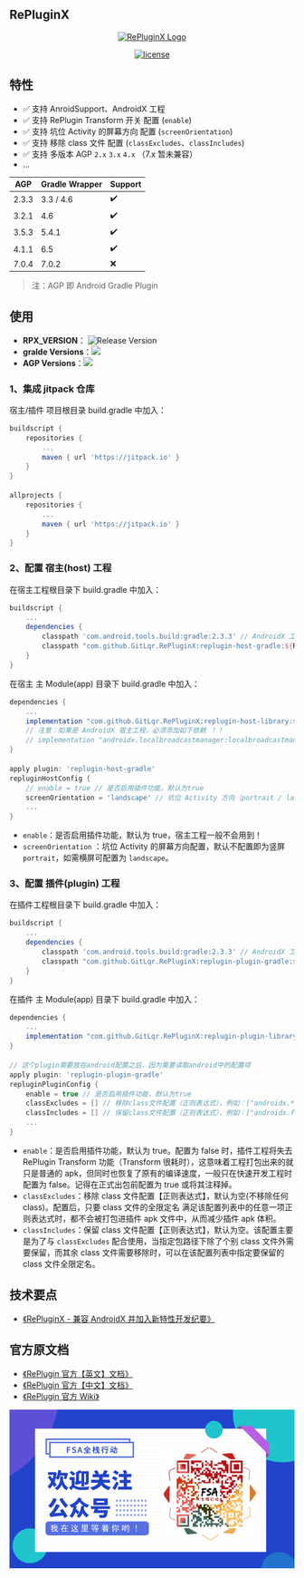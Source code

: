 ## RePluginX

<p align="center">
  <a href="https://github.com/Qihoo360/RePlugin/wiki">
    <img alt="RePluginX Logo" src="https://cdn.jsdelivr.net/gh/FullStackAction/PicBed@resource20210320170901/image/202112101539434.png" width="400"/>
  </a>
</p>

<p align="center">
  <a href="https://github.com/Qihoo360/RePlugin/blob/master/LICENSE">
    <img src="http://img.shields.io/badge/license-Apache2.0-brightgreen.svg?style=flat" alt="license" />
  </a>
</p>

## 特性

- ✅ 支持 AnroidSupport、AndroidX 工程
- ✅ 支持 RePlugin Transform 开关 配置 (`enable`)
- ✅ 支持 坑位 Activity 的屏幕方向 配置 (`screenOrientation`)
- ✅ 支持 移除 class 文件 配置 (`classExcludes`、`classIncludes`)
- ✅ 支持 多版本 AGP `2.x` `3.x` `4.x` （7.x 暂未兼容）
- ...

| AGP   | Gradle Wrapper | Support |
| ----- | -------------- | ------- |
| 2.3.3 | 3.3 / 4.6      | ✔️      |
| 3.2.1 | 4.6            | ✔️      |
| 3.5.3 | 5.4.1          | ✔️      |
| 4.1.1 | 6.5            | ✔️      |
| 7.0.4 | 7.0.2          | ❌      |

> 注：AGP 即 Android Gradle Plugin

## 使用

- **RPX_VERSION**： ![Release Version](https://img.shields.io/github/v/release/GitLqr/RePluginX.svg)
- **gralde Versions**：![](https://img.shields.io/badge/gradle-4.6-green)
- **AGP Versions**：![](https://img.shields.io/badge/android.tools-3.2.1-green)

### 1、集成 jitpack 仓库

宿主/插件 项目根目录 build.gradle 中加入：

```groovy
buildscript {
    repositories {
        ...
        maven { url 'https://jitpack.io' }
    }
}

allprojects {
    repositories {
        ...
        maven { url 'https://jitpack.io' }
    }
}
```

### 2、配置 宿主(host) 工程

在宿主工程根目录下 build.gradle 中加入：

```groovy
buildscript {
    ...
    dependencies {
        classpath 'com.android.tools.build:gradle:2.3.3' // AndroidX 工程需升级到 3.2.0 及以上
        classpath "com.github.GitLqr.RePluginX:replugin-host-gradle:${RPX_VERSION}"
    }
}
```

在宿主 主 Module(app) 目录下 build.gradle 中加入：

```groovy
dependencies {
    ...
    implementation "com.github.GitLqr.RePluginX:replugin-host-library:${RPX_VERSION}"
    // 注意：如果是 AndroidX 宿主工程，必须添加如下依赖 ！！
    // implementation "androidx.localbroadcastmanager:localbroadcastmanager:1.0.0"
}

apply plugin: 'replugin-host-gradle'
repluginHostConfig {
    // enable = true // 是否启用插件功能，默认为true
    screenOrientation = 'landscape' // 坑位 Activity 方向（portrait / landscape）
    ...
}
```

- `enable`：是否启用插件功能，默认为 true，宿主工程一般不会用到！
- `screenOrientation` ：坑位 Activity 的屏幕方向配置，默认不配置即为竖屏 `portrait`，如需横屏可配置为 `landscape`。

### 3、配置 插件(plugin) 工程

在插件工程根目录下 build.gradle 中加入：

```groovy
buildscript {
    ...
    dependencies {
        classpath 'com.android.tools.build:gradle:2.3.3' // AndroidX 工程需升级到 3.2.0 及以上
        classpath "com.github.GitLqr.RePluginX:replugin-plugin-gradle:${RPX_VERSION}"
    }
}
```

在插件 主 Module(app) 目录下 build.gradle 中加入：

```groovy
dependencies {
    ...
    implementation "com.github.GitLqr.RePluginX:replugin-plugin-library:${RPX_VERSION}"
}

// 这个plugin需要放在android配置之后，因为需要读取android中的配置项
apply plugin: 'replugin-plugin-gradle'
repluginPluginConfig {
    enable = true // 是否启用插件功能，默认为true
    classExcludes = [] // 移除class文件配置（正则表达式），例如：["androidx.*"]
    classIncludes = [] // 保留class文件配置（正则表达式），例如：["androidx.fragment.app.FragmentActivity"]
    ...
}
```

- `enable`：是否启用插件功能，默认为 true。配置为 false 时，插件工程将失去 RePlugin Transform 功能（Transform 很耗时），这意味着工程打包出来的就只是普通的 apk，但同时也恢复了原有的编译速度，一般只在快速开发工程时配置为 false。记得在正式出包前配置为 true 或将其注释掉。
- `classExcludes`：移除 class 文件配置【正则表达式】，默认为空(不移除任何 class)。配置后，只要 class 文件的全限定名 满足该配置列表中的任意一项正则表达式时，都不会被打包进插件 apk 文件中，从而减少插件 apk 体积。
- `classIncludes`：保留 class 文件配置【正则表达式】，默认为空。该配置主要是为了与 `classExcludes` 配合使用，当指定包路径下除了个别 class 文件外需要保留，而其余 class 文件需要移除时，可以在该配置列表中指定要保留的 class 文件全限定名。

## 技术要点

- [《RePluginX - 兼容 AndroidX 并加入新特性开发纪要》](https://juejin.cn/post/7040733114506674183)

## 官方原文档

- [《RePlugin 官方【英文】文档》](./README_ORIGINAL.md)
- [《RePlugin 官方【中文】文档》](./README_CN.md)
- [《RePlugin 官方 Wiki》](https://github.com/Qihoo360/RePlugin/wiki)

![](https://github.com/LinXunFeng/LinXunFeng/raw/master/static/img/FSAQR.png)
